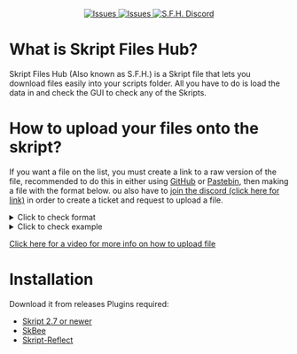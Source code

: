 </p>
<p align="center">
    <a href="https://github.com/KingDooms01/SkriptFilesHub/issues">
      <img alt="Issues" src="https://img.shields.io/github/issues/KingDooms01/SkriptFilesHub?color=0088ff" />
    </a>
    <a href="https://github.com/KingDooms01/SkriptFilesHub/releases">
      <img alt="Issues" src="https://img.shields.io/github/v/release/KingDooms01/SkriptFilesHub?style=flat" />
    </a>
    <a href="https://discord.gg/cBCbZjhVJU">
        <img src="https://img.shields.io/discord/1150768660328226836?logo=discord"
            alt="S.F.H. Discord"></a>


# What is Skript Files Hub?
Skript Files Hub (Also known as S.F.H.) is a Skript file that lets you download files easily into your scripts folder.
All you have to do is load the data in and check the GUI to check any of the Skripts.
# How to upload your files onto the skript?
If you want a file on the list, you must create a link to a raw version of the file, recommended to do this in either using [GitHub](https://github.com/) or [Pastebin](https://pastebin.com/), then making a file with the format below. ou also have to [join the discord (click here for link)](https://discord.com/invite/cBCbZjhVJU) in order to create a ticket and request to upload a file.
<details>
<summary>Click to check format</summary>

```
@ Info
	Name: [name of file here]
	Owner: [your name here]
	Description:
	- You can put as many
	- lines in here
	- up to 10
	Version: [server version]
	Dependencies: # NOT REQUIRED, YOU CAN REMOVE THIS PART
	- Skript-reflect
	- SkBee
	# You don't have to set dependencies, this is just incase your
	# file requires any other plugin.
	Item: [item you want displayed ingame here]

@ Code
<your code here>
```

</details>

<details>
<summary>Click to check example</summary>

```
@ Info
	Name: Example
	Owner: KingDooms
	Description:
	- This is a test file
	- used in the SFH discord
	- for people to take use of.
	Version: 1.19.4
	Item: Nametag

@ Code
command /insertingthismightwork:
	permission: *
	trigger:
		send "worked" to player
```

</details>

[Click here for a video for more info on how to upload file](https://youtu.be/Nr2W8QCvcq8)

# Installation
Download it from releases
Plugins required:
- [Skript 2.7 or newer](https://github.com/SkriptLang/Skript)
- [SkBee](https://github.com/ShaneBeee/SkBee)
- [Skript-Reflect](https://github.com/TPGamesNL/skript-reflect)


